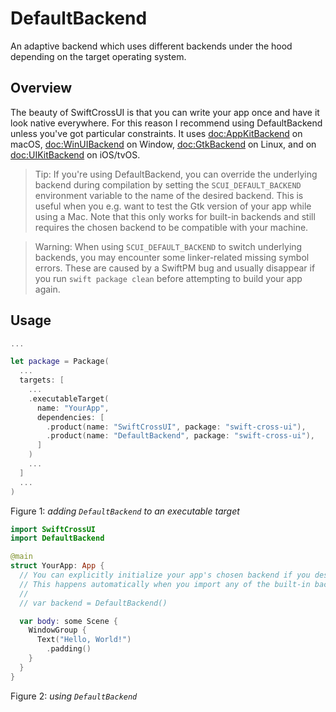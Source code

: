 # DefaultBackend

An adaptive backend which uses different backends under the hood depending on the target operating system.

## Overview

The beauty of SwiftCrossUI is that you can write your app once and have it look native everywhere. For this reason I recommend using DefaultBackend unless you've got particular constraints. It uses <doc:AppKitBackend> on macOS, <doc:WinUIBackend> on Window, <doc:GtkBackend> on Linux, and on <doc:UIKitBackend> on iOS/tvOS.

> Tip: If you're using DefaultBackend, you can override the underlying backend during compilation by setting the `SCUI_DEFAULT_BACKEND` environment variable to the name of the desired backend. This is useful when you e.g. want to test the Gtk version of your app while using a Mac. Note that this only works for built-in backends and still requires the chosen backend to be compatible with your machine.

> Warning: When using `SCUI_DEFAULT_BACKEND` to switch underlying backends, you may encounter some linker-related missing symbol errors. These are caused by a SwiftPM bug and usually disappear if you run `swift package clean` before attempting to build your app again.

## Usage

```swift
...

let package = Package(
  ...
  targets: [
    ...
    .executableTarget(
      name: "YourApp",
      dependencies: [
        .product(name: "SwiftCrossUI", package: "swift-cross-ui"),
        .product(name: "DefaultBackend", package: "swift-cross-ui"),
      ]
    )
    ...
  ]
  ...
)
```
Figure 1: *adding `DefaultBackend` to an executable target*

```swift
import SwiftCrossUI
import DefaultBackend

@main
struct YourApp: App {
  // You can explicitly initialize your app's chosen backend if you desire.
  // This happens automatically when you import any of the built-in backends.
  //
  // var backend = DefaultBackend()

  var body: some Scene {
    WindowGroup {
      Text("Hello, World!")
        .padding()
    }
  }
}
```
Figure 2: *using `DefaultBackend`*
